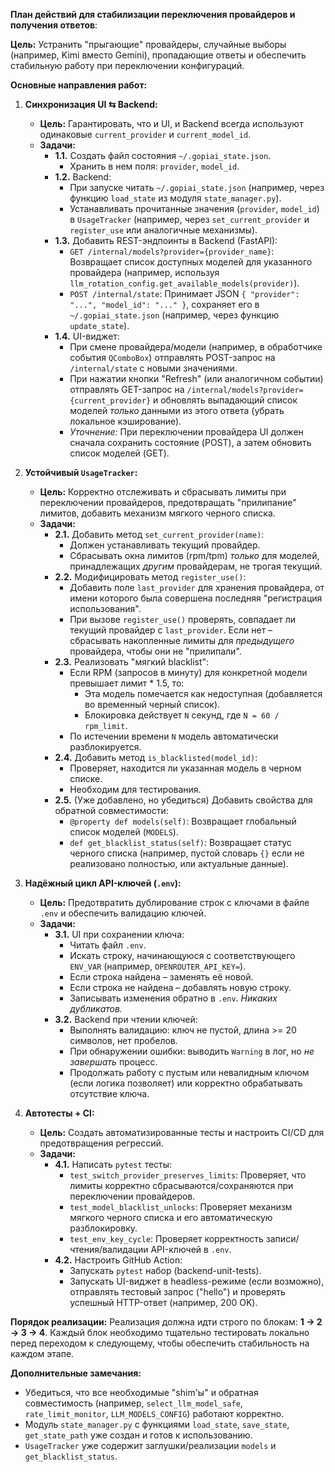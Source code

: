 **План действий для стабилизации переключения провайдеров и получения ответов**:

**Цель:** Устранить "прыгающие" провайдеры, случайные выборы (например, Kimi вместо Gemini), пропадающие ответы и обеспечить стабильную работу при переключении конфигураций.

**Основные направления работ:**

1.  **Синхронизация UI ⇆ Backend:**
    *   **Цель:** Гарантировать, что и UI, и Backend всегда используют одинаковые `current_provider` и `current_model_id`.
    *   **Задачи:**
        *   **1.1.** Создать файл состояния `~/.gopiai_state.json`.
            *   Хранить в нем поля: `provider`, `model_id`.
        *   **1.2.** Backend:
            *   При запуске читать `~/.gopiai_state.json` (например, через функцию `load_state` из модуля `state_manager.py`).
            *   Устанавливать прочитанные значения (`provider`, `model_id`) в `UsageTracker` (например, через `set_current_provider` и `register_use` или аналогичные механизмы).
        *   **1.3.** Добавить REST-эндпоинты в Backend (FastAPI):
            *   `GET /internal/models?provider={provider_name}`: Возвращает список доступных моделей для указанного провайдера (например, используя `llm_rotation_config.get_available_models(provider)`).
            *   `POST /internal/state`: Принимает JSON `{ "provider": "...", "model_id": "..." }`, сохраняет его в `~/.gopiai_state.json` (например, через функцию `update_state`).
        *   **1.4.** UI-виджет:
            *   При смене провайдера/модели (например, в обработчике события `QComboBox`) отправлять POST-запрос на `/internal/state` с новыми значениями.
            *   При нажатии кнопки "Refresh" (или аналогичном событии) отправлять GET-запрос на `/internal/models?provider={current_provider}` и обновлять выпадающий список моделей *только* данными из этого ответа (убрать локальное кэширование).
            *   *Уточнение:* При переключении провайдера UI должен сначала сохранить состояние (POST), а затем обновить список моделей (GET).

2.  **Устойчивый `UsageTracker`:**
    *   **Цель:** Корректно отслеживать и сбрасывать лимиты при переключении провайдеров, предотвращать "прилипание" лимитов, добавить механизм мягкого черного списка.
    *   **Задачи:**
        *   **2.1.** Добавить метод `set_current_provider(name)`:
            *   Должен устанавливать текущий провайдер.
            *   Сбрасывать окна лимитов (rpm/tpm) *только* для моделей, принадлежащих *другим* провайдерам, не трогая текущий.
        *   **2.2.** Модифицировать метод `register_use()`:
            *   Добавить поле `last_provider` для хранения провайдера, от имени которого была совершена последняя "регистрация использования".
            *   При вызове `register_use()` проверять, совпадает ли текущий провайдер с `last_provider`. Если нет – сбрасывать накопленные лимиты для *предыдущего* провайдера, чтобы они не "прилипали".
        *   **2.3.** Реализовать "мягкий blacklist":
            *   Если RPM (запросов в минуту) для конкретной модели превышает лимит * 1.5, то:
                *   Эта модель помечается как недоступная (добавляется во временный черный список).
                *   Блокировка действует `N` секунд, где `N = 60 / rpm_limit`.
            *   По истечении времени `N` модель автоматически разблокируется.
        *   **2.4.** Добавить метод `is_blacklisted(model_id)`:
            *   Проверяет, находится ли указанная модель в черном списке.
            *   Необходим для тестирования.
        *   **2.5.** (Уже добавлено, но убедиться) Добавить свойства для обратной совместимости:
            *   `@property def models(self)`: Возвращает глобальный список моделей (`MODELS`).
            *   `def get_blacklist_status(self)`: Возвращает статус черного списка (например, пустой словарь `{}` если не реализовано полностью, или актуальные данные).

3.  **Надёжный цикл API-ключей (`.env`):**
    *   **Цель:** Предотвратить дублирование строк с ключами в файле `.env` и обеспечить валидацию ключей.
    *   **Задачи:**
        *   **3.1.** UI при сохранении ключа:
            *   Читать файл `.env`.
            *   Искать строку, начинающуюся с соответствующего `ENV_VAR` (например, `OPENROUTER_API_KEY=`).
            *   Если строка найдена – заменять её новой.
            *   Если строка не найдена – добавлять новую строку.
            *   Записывать изменения обратно в `.env`. *Никаких дубликатов.*
        *   **3.2.** Backend при чтении ключей:
            *   Выполнять валидацию: ключ не пустой, длина >= 20 символов, нет пробелов.
            *   При обнаружении ошибки: выводить `Warning` в лог, но *не завершать* процесс.
            *   Продолжать работу с пустым или невалидным ключом (если логика позволяет) или корректно обрабатывать отсутствие ключа.

4.  **Автотесты + CI:**
    *   **Цель:** Создать автоматизированные тесты и настроить CI/CD для предотвращения регрессий.
    *   **Задачи:**
        *   **4.1.** Написать `pytest` тесты:
            *   `test_switch_provider_preserves_limits`: Проверяет, что лимиты корректно сбрасываются/сохраняются при переключении провайдеров.
            *   `test_model_blacklist_unlocks`: Проверяет механизм мягкого черного списка и его автоматическую разблокировку.
            *   `test_env_key_cycle`: Проверяет корректность записи/чтения/валидации API-ключей в `.env`.
        *   **4.2.** Настроить GitHub Action:
            *   Запускать `pytest` набор (backend-unit-tests).
            *   Запускать UI-виджет в headless-режиме (если возможно), отправлять тестовый запрос ("hello") и проверять успешный HTTP-ответ (например, 200 OK).

**Порядок реализации:**
Реализация должна идти строго по блокам: **1 → 2 → 3 → 4**. Каждый блок необходимо тщательно тестировать локально перед переходом к следующему, чтобы обеспечить стабильность на каждом этапе.

**Дополнительные замечания:**
*   Убедиться, что все необходимые "shim'ы" и обратная совместимость (например, `select_llm_model_safe`, `rate_limit_monitor`, `LLM_MODELS_CONFIG`) работают корректно.
*   Модуль `state_manager.py` с функциями `load_state`, `save_state`, `get_state_path` уже создан и готов к использованию.
*   `UsageTracker` уже содержит заглушки/реализации `models` и `get_blacklist_status`.
